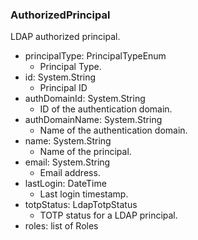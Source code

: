 ### AuthorizedPrincipal
LDAP authorized principal.

- principalType: PrincipalTypeEnum
  - Principal Type.
- id: System.String
  - Principal ID
- authDomainId: System.String
  - ID of the authentication domain.
- authDomainName: System.String
  - Name of the authentication domain.
- name: System.String
  - Name of the principal.
- email: System.String
  - Email address.
- lastLogin: DateTime
  - Last login timestamp.
- totpStatus: LdapTotpStatus
  - TOTP status for a LDAP principal.
- roles: list of Roles
